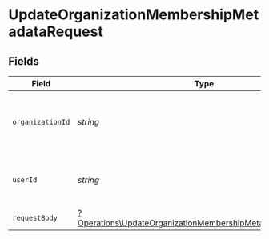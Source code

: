 # UpdateOrganizationMembershipMetadataRequest


## Fields

| Field                                                                                                                                     | Type                                                                                                                                      | Required                                                                                                                                  | Description                                                                                                                               |
| ----------------------------------------------------------------------------------------------------------------------------------------- | ----------------------------------------------------------------------------------------------------------------------------------------- | ----------------------------------------------------------------------------------------------------------------------------------------- | ----------------------------------------------------------------------------------------------------------------------------------------- |
| `organizationId`                                                                                                                          | *string*                                                                                                                                  | :heavy_check_mark:                                                                                                                        | The ID of the organization the membership belongs to                                                                                      |
| `userId`                                                                                                                                  | *string*                                                                                                                                  | :heavy_check_mark:                                                                                                                        | The ID of the user that this membership belongs to                                                                                        |
| `requestBody`                                                                                                                             | [?Operations\UpdateOrganizationMembershipMetadataRequestBody](../../Models/Operations/UpdateOrganizationMembershipMetadataRequestBody.md) | :heavy_minus_sign:                                                                                                                        | N/A                                                                                                                                       |